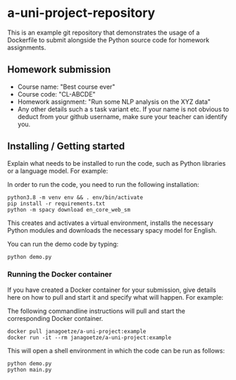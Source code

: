 # a-uni-project-repository

This is an example git repository that demonstrates the usage of a Dockerfile to submit alongside the Python source code for homework assignments.

## Homework submission

- Course name: "Best course ever"
- Course code: "CL-ABCDE"
- Homework assignment: "Run some NLP analysis on the XYZ data"
- Any other details such a s task variant etc. If your name is not obvious to deduct from your github username, make sure your teacher can identify you.

## Installing / Getting started

Explain what needs to be installed to run the code, such as Python libraries or a language model. For example:

In order to run the code, you need to run the following installation:

```shell
python3.8 -m venv env && . env/bin/activate
pip install -r requirements.txt
python -m spacy download en_core_web_sm
```

This creates and activates a virtual environment, installs the necessary Python modules and downloads the necessary spacy model for English.

You can run the demo code by typing:
```shell
python demo.py
```

### Running the Docker container

If you have created a Docker container for your submission, give details here on how to pull and start it and specify what will happen. For example:

The following commandline instructions will pull and start the corresponding Docker container.
```shell
docker pull janagoetze/a-uni-project:example
docker run -it --rm janagoetze/a-uni-project:example
```

This will open a shell environment in which the code can be run as follows:
```shell
python demo.py
python main.py
```
